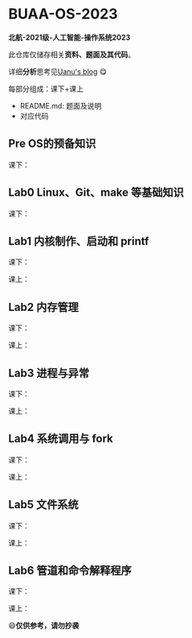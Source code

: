 # BUAA-OS-2023

**北航-2021级-人工智能-操作系统2023**

此仓库仅储存相关**资料、题面及其代码**。

详细**分析**思考见[Uanu's blog](https://uanu2002.github.io) :yum:



每部分组成：课下+课上

*   README.md: 题面及说明
*   对应代码



## Pre OS的预备知识

课下：

## Lab0 Linux、Git、make 等基础知识

课下：

## Lab1 内核制作、启动和 printf

课下：

课上：

## Lab2 内存管理

课下：

课上：

## Lab3 进程与异常

课下：

课上：

## Lab4 系统调用与 fork

课下：

课上：

## Lab5 文件系统

课下：

课上：

## Lab6 管道和命令解释程序

课下：

课上：



:smile:**仅供参考，请勿抄袭**
